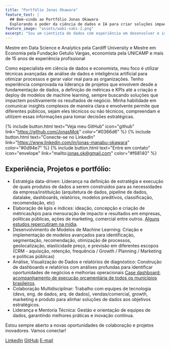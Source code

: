 ```yaml
---
title: "Portfólio Jonas Okawara"
feature_text: |
  ## Bem-vindo ao Portfólio Jonas Okawara
  Explorando o poder da ciência de dados e IA para criar soluções impactantes
feature_image: "assets/wabi-sabi-2.png"
excerpt: "Sou um cientista de dados com experiência em desenvolver e implementar soluções avançadas de dados e IA para resolver problemas complexos de negócios. Com uma abordagem orientada por dados e análise econômica, eu transformo insights em estratégias acionáveis para promover crescimento e inovação."
---
```


Mestre em Data Science e Analytics pela Cardiff University e Mestre em Economia pela Fundação Getulio Vargas, economista pela UNICAMP e mais de 15 anos de experiência profissional

Como especialista em ciência de dados e economista, meu foco é utilizar técnicas avançadas de análise de dados e inteligência artificial para otimizar processos e gerar valor real para as organizações. Tenho experiência comprovada na liderança de projetos que envolvem desde a fundamentação de dados, a definição de métricas e KPIs até a criação e deploy de modelos de machine learning, sempre buscando soluções que impactem positivamente os resultados de negócio. Minha habilidade em comunicar insights complexos de maneira clara e envolvente permite que diferentes públicos, sejam eles técnicos ou não técnicos, compreendam e utilizem essas informações para tomar decisões estratégicas.

{% include button.html text="Veja meu GitHub" icon="github" link="https://github.com/JonasMok" color="#0366d6" %} {% include button.html text="Conecte-se no LinkedIn" link="https://www.linkedin.com/in/jonas-manabu-okawara" color="#0d94e7" %} {% include button.html text="Entre em contato" icon="envelope" link="mailto:jonas.ok@gmail.com" color="#f68140" %}

## Experiência, Projetos e portfólio:

 - Estratégia data-driven: Liderança na definição de estratégia e execução de quais produtos de dados a serem construídos para as necessidades da empresa/instituição (arquitetura de dados, pipeline de dados, datalake, dashboards,   relatórios, modelos preditivos, classificação, recomendação, etc)
 - Elaboração de kpis e índices: ideação, concepção e criação de métricas/kpis para mensuração de impacto e resultados em empresas, políticas públicas, ações de marketing, comercial entre outros. [Alguns estudos repercutiram na mídia](https://www.estadao.com.br/sustentabilidade/como-nascem-os-lixoes-no-brasil/). 
 - Desenvolvimento de Modelos de Machine Learning: Criação e implementação de modelos avançados para identificação, segmentação, recomendação, otimização de processos, geolocalização, elasticidade preço, e previsão em diferentes escopos (CRM - aquisição, retenção, frequência / Growth / Planning / Marketing e políticas públicas)
 - Análise, Visualização de Dados e relatórios de diagnóstico: Construção de dashboards e relatórios com análises profundas para identificar oportunidades de negócios e melhorias operacionais [Case dashboard: acompanhamento de execução orçamentária de todos os municípios brasileiros](https://relatoriomunicipal.streamlit.app/).
 - Colaboração Multidisciplinar: Trabalho com equipes de tecnologia (devs, eng. de dados, arq. de dados), vendas/comercial, growth, marketing e produto para alinhar soluções de dados aos objetivos estratégicos.
 - Liderança e Mentoria Técnica: Gestão e orientação de equipes de dados, garantindo melhores práticas e inovação contínua.


Estou sempre aberto a novas oportunidades de colaboração e projetos inovadores. Vamos conectar!

[LinkedIn](https://www.linkedin.com/in/jonas-manabu-okawara/)
[GitHub](https://github.com/JonasMok/)
[E-mail](mailto:jonas.ok@gmail.com)



